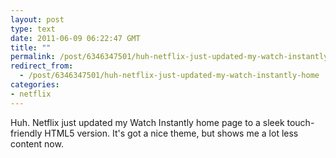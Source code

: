 ```yaml
---
layout: post
type: text
date: 2011-06-09 06:22:47 GMT
title: ""
permalink: /post/6346347501/huh-netflix-just-updated-my-watch-instantly-home
redirect_from: 
  - /post/6346347501/huh-netflix-just-updated-my-watch-instantly-home
categories:
- netflix
---
```

Huh. Netflix just updated my Watch Instantly home page to a sleek touch-friendly HTML5 version. It's got a nice theme, but shows me a lot less content now.